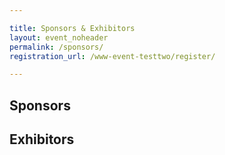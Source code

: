 ```yaml
---

title: Sponsors & Exhibitors
layout: event_noheader
permalink: /sponsors/
registration_url: /www-event-testtwo/register/

---
```


## Sponsors



## Exhibitors